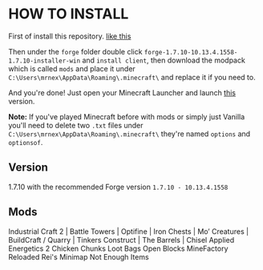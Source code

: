 # HOW TO INSTALL

First of install this repository. [like this](https://i.imgur.com/51MBexm.png)

Then under the `forge` folder double click `forge-1.7.10-10.13.4.1558-1.7.10-installer-win` and `install client`, then download the modpack which is called `mods` and place it under `C:\Users\mrnex\AppData\Roaming\.minecraft\` and replace it if you need to.

And you're done! Just open your Minecraft Launcher and launch [this](https://i.imgur.com/PJMpVJS.png) version.

**Note:** If you've played Minecraft before with mods or simply just Vanilla you'll need to delete two `.txt` files under `C:\Users\mrnex\AppData\Roaming\.minecraft\` they're named `options` and `optionsof`.

## Version

1.7.10 with the recommended Forge version `1.7.10 - 10.13.4.1558`

## Mods

Industrial Craft 2 |
Battle Towers |
Optifine |
Iron Chests |
Mo’ Creatures |
BuildCraft / Quarry |
Tinkers Construct |
The Barrels |
Chisel
Applied Energetics 2
Chicken Chunks
Loot Bags
Open Blocks
MineFactory Reloaded
Rei's Minimap
Not Enough Items
